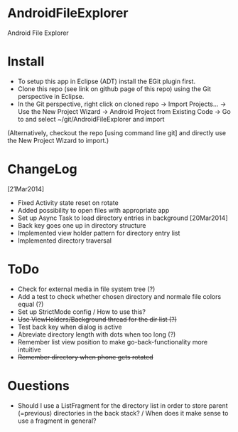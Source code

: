 AndroidFileExplorer
===================

Android File Explorer



Install
=======

* To setup this app in Eclipse (ADT) install the EGit plugin first.
* Clone this repo (see link on github page of this repo) using the Git perspective in Eclipse.
* In the Git perspective, right click on cloned repo -> Import Projects... -> Use the New Project Wizard -> Android Project from Existing Code -> Go to and select ~/git/AndroidFileExplorer and import

(Alternatively, checkout the repo [using command line git] and directly use the New Project Wizard to import.)

ChangeLog
=========

[21Mar2014]
* Fixed Activity state reset on rotate
* Added possibility to open files with appropriate app
* Set up Async Task to load directory entries in background
[20Mar2014]
* Back key goes one up in directory structure
* Implemented view holder pattern for directory entry list
* Implemented directory traversal

ToDo
====

* Check for external media in file system tree (?)
* Add a test to check whether chosen directory and normale file colors equal (?)
* Set up StrictMode config / How to use this?
* ~~Use ViewHolders/Background thread for the dir list (?)~~
* Test back key when dialog is active
* Abreviate directory length with dots when too long (?)
* Remember list view position to make go-back-functionality more intuitive
* ~~Remember directory when phone gets rotated~~

Ouestions
=========

* Should I use a ListFragment for the directory list in order to store parent (=previous) directories in the back stack? / When does it make sense to use a fragment in general?

